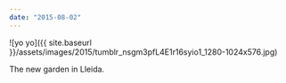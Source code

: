 ```yaml
---
date: "2015-08-02"
---
```


![yo yo]({{ site.baseurl }}/assets/images/2015/tumblr_nsgm3pfL4E1r16syio1_1280-1024x576.jpg)

The new garden in Lleida.
